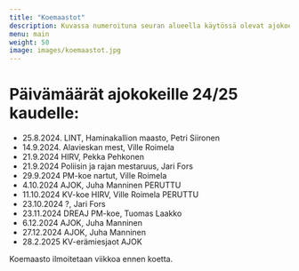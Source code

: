 ```yaml
---
title: "Koemaastot"
description: Kuvassa numeroituna seuran alueella käytössä olevat ajokoe maastot
menu: main
weight: 50
image: images/koemaastot.jpg
---
```


# Päivämäärät ajokokeille 24/25 kaudelle:

- 25.8.2024. LINT, Haminakallion maasto, Petri Siironen
- 14.9.2024. Alavieskan mest, Ville Roimela
- 21.9.2024 HIRV, Pekka Pehkonen
- 21.9.2024 Poliisin ja rajan mestaruus, Jari Fors
- 29.9.2024 PM-koe nartut, Ville Roimela
- 4.10.2024 AJOK, Juha Manninen PERUTTU
- 11.10.2024 KV-koe HIRV, Ville Roimela PERUTTU
- 23.10.2024 ?, Jari Fors
- 23.11.2024 DREAJ PM-koe, Tuomas Laakko
- 6.12.2024 AJOK, Juha Manninen
- 27.12.2024 AJOK, Juha Manninen
- 28.2.2025 KV-erämiesjaot AJOK

Koemaasto ilmoitetaan viikkoa ennen koetta.
